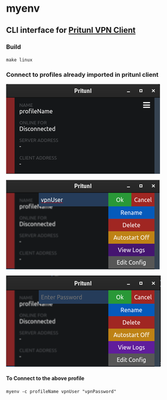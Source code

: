 # myenv

## CLI interface for [Pritunl VPN Client](https://client.pritunl.com/)

### Build

`
make linux
`

### Connect to profiles already imported in pritunl client

![Profile Name](screenshots/profile.png?raw=true "Profile Name")

![User Name](screenshots/username.png?raw=true "User Name")

![Password](screenshots/password.png?raw=true "Password")

#### To Connect to the above profile

`
myenv -c profileName vpnUser "vpnPassword"
`